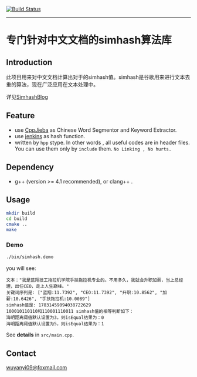 [![Build Status](https://travis-ci.org/aszxqw/simhash.png?branch=master)](https://travis-ci.org/aszxqw/simhash)
- - -

# 专门针对中文文档的simhash算法库

## Introduction

此项目用来对中文文档计算出对于的simhash值。simhash是谷歌用来进行文本去重的算法，现在广泛应用在文本处理中。

详见[SimhashBlog]

## Feature

+ use [CppJieba] as Chinese Word Segmentor and Keyword Extractor.
+ use [jenkins] as hash function.
+ written by `hpp` stype. In other words , all useful codes are in header files.  You can use them only by `include` them.  `No Linking , No hurts.`

## Dependency

* g++ (version >= 4.1 recommended), or clang++ . 

## Usage

```sh
mkdir build
cd build
cmake ..
make
```

### Demo

```sh
./bin/simhash.demo
```

you will see:

```
文本："我是蓝翔技工拖拉机学院手扶拖拉机专业的。不用多久，我就会升职加薪，当上总经理，出任CEO，走上人生巅峰。"
关键词序列是: ["蓝翔:11.7392", "CEO:11.7392", "升职:10.8562", "加薪:10.6426", "手扶拖拉机:10.0089"]
simhash值是: 17831459094038722629
100010110110和110001110011 simhash值的相等判断如下：
海明距离阈值默认设置为3，则isEqual结果为：0
海明距离阈值默认设置为5，则isEqual结果为：1
```

See **details** in `src/main.cpp`.

## Contact

wuyanyi09@foxmail.com

[SimhashBlog]:http://www.aszxqw.com/work/2014/01/30/simhash-shi-xian-xiang-jie.html
[CppJieba]:https://github.com/aszxqw/cppjieba
[jenkins]:https://github.com/seomoz/simhash-cpp/blob/master/src/hashes/jenkins.h
